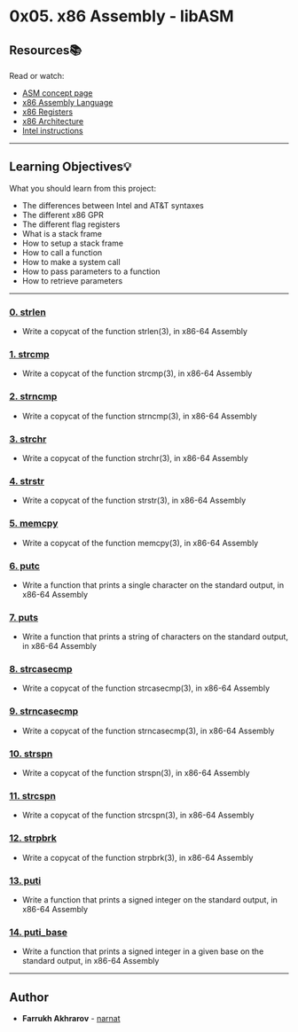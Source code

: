 # 0x05. x86 Assembly - libASM

## Resources:books:
Read or watch:
* [ASM concept page](https://intranet.hbtn.io/rltoken/7VCQ085BwQWbDnlUZinW_A)
* [x86 Assembly Language](https://intranet.hbtn.io/rltoken/V58XPnwbtEpYBFQd5wrGTQ)
* [x86 Registers](https://intranet.hbtn.io/rltoken/Mw7nKLEf1caoLlpG85cq9w)
* [x86 Architecture](https://intranet.hbtn.io/rltoken/dul8cX1bdFHSQ232td-6jg)
* [Intel instructions](https://intranet.hbtn.io/rltoken/i69S0-mjiYaRE9JotfJMsA)

---
## Learning Objectives:bulb:
What you should learn from this project:

* The differences between Intel and AT&T syntaxes
* The different x86 GPR
* The different flag registers
* What is a stack frame
* How to setup a stack frame
* How to call a function
* How to make a system call
* How to pass parameters to a function
* How to retrieve parameters

---

### [0. strlen](./0-strlen.asm)
* Write a copycat of the function strlen(3), in x86-64 Assembly


### [1. strcmp](./1-strcmp.asm)
* Write a copycat of the function strcmp(3), in x86-64 Assembly


### [2. strncmp](./2-strncmp.asm)
* Write a copycat of the function strncmp(3), in x86-64 Assembly


### [3. strchr](./3-strchr.asm)
* Write a copycat of the function strchr(3), in x86-64 Assembly


### [4. strstr](./4-strstr.asm)
* Write a copycat of the function strstr(3), in x86-64 Assembly


### [5. memcpy](./5-memcpy.asm)
* Write a copycat of the function memcpy(3), in x86-64 Assembly


### [6. putc](./6-putc.asm)
* Write a function that prints a single character on the standard output, in x86-64 Assembly


### [7. puts](./7-puts.asm)
* Write a function that prints a string of characters on the standard output, in x86-64 Assembly


### [8. strcasecmp](./8-strcasecmp.asm)
* Write a copycat of the function strcasecmp(3), in x86-64 Assembly


### [9. strncasecmp](./9-strncasecmp.asm)
* Write a copycat of the function strncasecmp(3), in x86-64 Assembly


### [10. strspn](./10-strspn.c)
* Write a copycat of the function strspn(3), in x86-64 Assembly


### [11. strcspn](./11-strcspn.asm)
* Write a copycat of the function strcspn(3), in x86-64 Assembly


### [12. strpbrk](./12-strpbrk.asm)
* Write a copycat of the function strpbrk(3), in x86-64 Assembly


### [13. puti](./100-puti.asm)
* Write a function that prints a signed integer on the standard output, in x86-64 Assembly


### [14. puti_base](./101-puti_base.asm)
* Write a function that prints a signed integer in a given base on the standard output, in x86-64 Assembly

---

## Author
* **Farrukh Akhrarov** - [narnat](https://github.com/narnat)